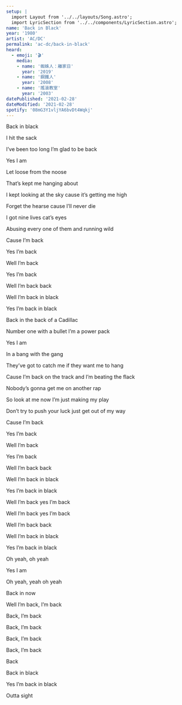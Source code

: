 ```yaml
---
setup: |
  import Layout from '../../layouts/Song.astro';
  import LyricSection from '../../components/LyricSection.astro';
name: 'Back in Black'
year: '1980'
artist: 'AC/DC'
permalink: 'ac-dc/back-in-black'
heard:
  - emoji: '🎬'
    media:
    - name: '蜘蛛人：離家日'
      year: '2019'
    - name: '鋼鐵人'
      year: '2008'
    - name: '搖滾教室'
      year: '2003'
datePublished: '2021-02-28'
dateModified: '2021-02-28'
spotify: '08mG3Y1vljYA6bvDt4Wqkj'
---
```


<LyricSection>

Back in black

I hit the sack

I&rsquo;ve been too long I&rsquo;m glad to be back

Yes I am

Let loose from the noose

That&rsquo;s kept me hanging about

I kept looking at the sky cause it&rsquo;s getting me high

Forget the hearse cause I&rsquo;ll never die

I got nine lives cat&rsquo;s eyes

Abusing every one of them and running wild

Cause I&rsquo;m back

Yes I&rsquo;m back

Well I&rsquo;m back

Yes I&rsquo;m back

Well I&rsquo;m back back

Well I&rsquo;m back in black

Yes I&rsquo;m back in black

</LyricSection>

<LyricSection>

Back in the back of a Cadillac

Number one with a bullet I&rsquo;m a power pack

Yes I am

In a bang with the gang

They&rsquo;ve got to catch me if they want me to hang

Cause I&rsquo;m back on the track and I&rsquo;m beating the flack

Nobody&rsquo;s gonna get me on another rap

So look at me now I&rsquo;m just making my play

Don&rsquo;t try to push your luck just get out of my way

Cause I&rsquo;m back

Yes I&rsquo;m back

Well I&rsquo;m back

Yes I&rsquo;m back

Well I&rsquo;m back back

Well I&rsquo;m back in black

Yes I&rsquo;m back in black

</LyricSection>

<LyricSection>

Well I&rsquo;m back yes I&rsquo;m back

Well I&rsquo;m back yes I&rsquo;m back

Well I&rsquo;m back back

Well I&rsquo;m back in black

Yes I&rsquo;m back in black

</LyricSection>

<LyricSection>

Oh yeah, oh yeah

Yes I am

Oh yeah, yeah oh yeah

Back in now

</LyricSection>

<LyricSection>

Well I&rsquo;m back, I&rsquo;m back

Back, I&rsquo;m back

Back, I&rsquo;m back

Back, I&rsquo;m back

Back, I&rsquo;m back

Back

Back in black

Yes I&rsquo;m back in black

</LyricSection>


<LyricSection>

Outta sight

</LyricSection>
